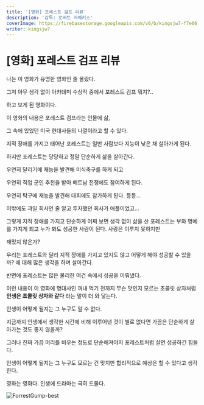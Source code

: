 ```yaml
---
title: '[영화] 포레스트 검프 리뷰'
description: '감독: 로버트 저메키스'
coverImage: https://firebasestorage.googleapis.com/v0/b/kingsjw7-f7e06.appspot.com/o/images%2Fmovie%2FForrestGump%2FForrestGump.jpeg?alt=media&token=3d65a394-ac6f-420c-8093-9769ff5e0aa4
writer: kingsjw7
---
```


# [영화] 포레스트 검프 리뷰

나는 이 영화가 유명한 영화인 줄 몰랐다.

그저 아무 생각 없이 아카데미 수상작 중에서 포레스트 검프 뭐지?..

하고 보게 된 영화이다.


이 영화의 내용은 포레스트 검프라는 인물에 삶,

그 속에 있었던 미국 현대사들의 나열이라고 할 수 있다.


지적 장애를 가지고 태어난 포레스트는 일반 사람보다 지능이 낮은 채 살아가게 된다.

하지만 포레스트는 당당하고 정말 단순하게 삶을 살아간다.

우연히 달리기에 재능을 발견해 미식축구를 하게 되고

우연히 직업 군인 추천을 받아 베트남 전쟁에도 참여하게 된다.

우연히 탁구에 재능을 발견해 대회에도 참가하게 된다. 등등...

이밖에도 과일 회사인 줄 알고 투자했던 회사가 애플이었고...

그렇게 지적 장애를 가지고 단순하게 어찌 보면 생각 없이 삶을 산 포레스트는 부와 명예를 가지게 되고 누가 봐도 성공한 사람이 된다. 사랑은 이루지 못하지만


재밌지 않은가?

우리는 포레스트와 달리 지적 장애를 가지고 있지도 않고 어떻게 해야 성공할 수 있을까? 에 대해 많은 생각을 하며 살아간다.

반면에 포레스트는 많은 불리한 여건 속에서 성공을 이뤄냈다.

이런 내용이 이 영화에 명대사인 꺼내 먹기 전까지 무슨 맛인지 모르는 초콜릿 상자처럼 **인생은 초콜릿 상자와 같다** 라는 말이 더 와 닿는다.


인생이 어떻게 될지는 그 누구도 알 수 없다.

지금까지 인생에서 생각한 시간에 비해 이루어낸 것이 별로 없다면 가끔은 단순하게 살아가는 것도 좋지 않을까?


그러나 진짜 가끔 머리를 비우는 정도로 단순해져야지 포레스트처럼 살면 성공하긴 힘들다.

인생이 어떻게 될지는 그 누구도 모르는 건 맞지만 합리적으로 예상은 할 수 있다고 생각한다.

영화는 영화다. 인생에 드라마는 극히 드물다.

![ForrestGump-best](https://firebasestorage.googleapis.com/v0/b/kingsjw7-f7e06.appspot.com/o/images%2Fmovie%2FForrestGump%2FForrestGump-best.gif?alt=media&token=cdbffc08-270e-4ce0-84d0-b27cce30551c)
